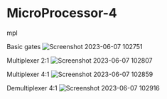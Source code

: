 # MicroProcessor-4
mpl

Basic gates 
![Screenshot 2023-06-07 102751](https://github.com/shiprasuvarna/microprocessor-4/assets/102012006/7b6eb372-2581-440f-8b27-4c40d63530b7)

Multiplexer 2:1
![Screenshot 2023-06-07 102807](https://github.com/shiprasuvarna/microprocessor-4/assets/102012006/606608d8-e1a8-4e87-a264-69dc5990aad9)

Multiplexer 4:1
![Screenshot 2023-06-07 102859](https://github.com/shiprasuvarna/microprocessor-4/assets/102012006/15e1e239-90e8-45fc-a6cd-6840282c61fe)

Demultiplexer 4:1
![Screenshot 2023-06-07 102916](https://github.com/shiprasuvarna/microprocessor-4/assets/102012006/61dbb3f3-9e99-47d2-a4ab-91273eb5a8f9)
